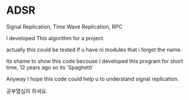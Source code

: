 # ADSR
Signal Replication, Time Wave Replication, RPC

I developed This algorithm for a project.

actually this could be tested if u have ni modules that i forget the name.

Its shame to show this code becouse I developed this program for short time, 12 years ago 
so its 'Spaghetti'

Anyway I hope this code could help u to understand signal replication.

공부열심히 하셔요.
